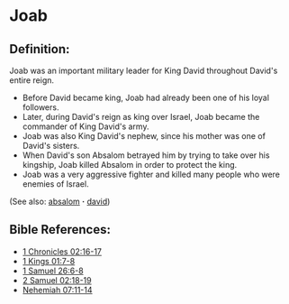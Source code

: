 # Joab #

## Definition: ##

Joab was an important military leader for King David throughout David's entire reign. 

* Before David became king, Joab had already been one of his loyal followers.
* Later, during David's reign as king over Israel, Joab became the commander of King David's army.
* Joab was also King David's nephew, since his mother was one of David's sisters.
* When David's son Absalom betrayed him by trying to take over his kingship, Joab killed Absalom in order to protect the king.
* Joab was a very aggressive fighter and killed many people who were enemies of Israel.

(See also: [absalom](../other/absalom.md) **·** [david](../other/david.md))

## Bible References: ##

* [1 Chronicles 02:16-17](https://door43.org/en/bible/notes/1ch/02/16)
* [1 Kings 01:7-8](https://door43.org/en/bible/notes/1ki/01/07)
* [1 Samuel 26:6-8](https://door43.org/en/bible/notes/1sa/26/06)
* [2 Samuel 02:18-19](https://door43.org/en/bible/notes/2sa/02/18)
* [Nehemiah 07:11-14](https://door43.org/en/bible/notes/neh/07/11)

